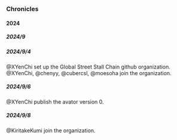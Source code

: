 ### Chronicles
#### 2024
##### 2024/9   
##### 2024/9/4
@XYenChi set up the Global Street Stall Chain github organization.    
@XYenChi, @chenyy, @cubercsl, @moesoha join the organization.
##### 2024/9/6
@XYenChi publish the avator version 0.   
##### 2024/9/8   
@KiritakeKumi join the organization.   
